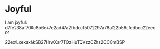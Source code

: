 # Joyful

I am joyful: d7fe238af700c8b6e47e2ad47a2fbddcf5072297a78af22b56dfedbcc22eec91


22extLxekaxhkSB27HrwXsr7TQzHuTQVzzCZhs2CCQmBSP